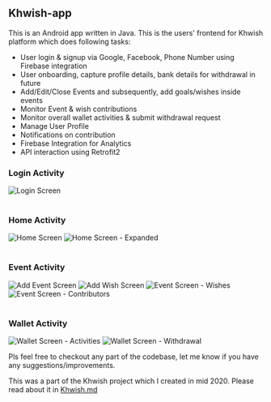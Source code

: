 ## Khwish-app
This is an Android app written in Java.
This is the users' frontend for Khwish platform which does following tasks:
- User login & signup via Google, Facebook, Phone Number using Firebase integration
- User onboarding, capture profile details, bank details for withdrawal in future
- Add/Edit/Close Events and subsequently, add goals/wishes inside events
- Monitor Event & wish contributions
- Monitor overall wallet activities & submit withdrawal request
- Manage User Profile
- Notifications on contribution
- Firebase Integration for Analytics
- API interaction using Retrofit2

### Login Activity
![Login Screen](images/1.png)
<br><br>

### Home Activity
![Home Screen](images/2.png)
![Home Screen - Expanded](images/3.png)
<br><br>

### Event Activity
![Add Event Screen](images/8.png)
![Add Wish Screen](images/9.png)
![Event Screen - Wishes](images/5.png)
![Event Screen - Contributors](images/4.png)
<br><br>

### Wallet Activity
![Wallet Screen - Activities](images/6.png)
![Wallet Screen - Withdrawal](images/7.png)

Pls feel free to checkout any part of the codebase, let me know if you have any suggestions/improvements.

This was a part of the Khwish project which I created in mid 2020. Please read about it in [Khwish.md](https://gist.github.com/2sjha/b9012f396290bf3b8ebfc2b89fcd01c4)
